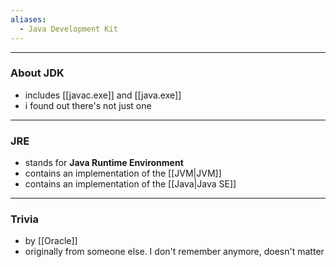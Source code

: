 ```yaml
---
aliases:
  - Java Development Kit
---
```

---

### About JDK

- includes [[javac.exe]] and [[java.exe]]
- i found out there's not just one

---

### JRE

- stands for **Java Runtime Environment**
- contains an implementation of the [[JVM|JVM]]
- contains an implementation of the [[Java|Java SE]]

---

### Trivia

- by [[Oracle]]
- originally from someone else. I don't remember anymore, doesn't matter